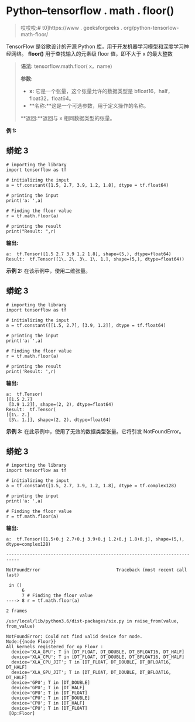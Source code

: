 # Python–tensorflow . math . floor()

> 哎哎哎:# t0]https://www . geeksforgeeks . org/python-tensorlow-math-floor/

TensorFlow 是谷歌设计的开源 Python 库，用于开发机器学习模型和深度学习神经网络。 **floor()** 用于查找输入的元素级 floor 值，即不大于 x 的最大整数

> **语法:** tensorflow.math.floor( x，name)
> 
> **参数:**
> 
> *   **x:** 它是一个张量，这个张量允许的数据类型是 bfloat16，half，float32，float64。
> *   **名称:**这是一个可选参数，用于定义操作的名称。
> 
> **返回:**返回与 x 相同数据类型的张量。

**例 1:**

## 蟒蛇 3

```
# importing the library
import tensorflow as tf

# initializing the input
a = tf.constant([1.5, 2.7, 3.9, 1.2, 1.8], dtype = tf.float64)

# printing the input
print('a: ',a)

# Finding the floor value
r = tf.math.floor(a)

# printing the result
print("Result: ",r)
```

**输出:**

```
a:  tf.Tensor([1.5 2.7 3.9 1.2 1.8], shape=(5,), dtype=float64)
Result:  tf.Tensor([1\. 2\. 3\. 1\. 1.], shape=(5,), dtype=float64))
```

**示例 2:** 在该示例中，使用二维张量。

## 蟒蛇 3

```
# importing the library
import tensorflow as tf

# initializing the input
a = tf.constant([[1.5, 2.7], [3.9, 1.2]], dtype = tf.float64)

# printing the input
print('a: ',a)

# Finding the floor value
r = tf.math.floor(a)

# printing the result
print('Result: ',r)
```

**输出:**

```
a:  tf.Tensor(
[[1.5 2.7]
 [3.9 1.2]], shape=(2, 2), dtype=float64)
Result:  tf.Tensor(
[[1\. 2.]
 [3\. 1.]], shape=(2, 2), dtype=float64)
```

**示例 3:** 在此示例中，使用了无效的数据类型张量。它将引发 NotFoundError。

## 蟒蛇 3

```
# importing the library
import tensorflow as tf

# initializing the input
a = tf.constant([1.5, 2.7, 3.9, 1.2, 1.8], dtype = tf.complex128)

# printing the input
print('a: ',a)

# Finding the floor value
r = tf.math.floor(a)
```

**输出:**

```
a:  tf.Tensor([1.5+0.j 2.7+0.j 3.9+0.j 1.2+0.j 1.8+0.j], shape=(5,), dtype=complex128)

---------------------------------------------------------------------------

NotFoundError                             Traceback (most recent call last)

 in ()
      6 
      7 # Finding the floor value
----> 8 r = tf.math.floor(a)

2 frames

/usr/local/lib/python3.6/dist-packages/six.py in raise_from(value, from_value)

NotFoundError: Could not find valid device for node.
Node:{{node Floor}}
All kernels registered for op Floor :
  device='XLA_GPU'; T in [DT_FLOAT, DT_DOUBLE, DT_BFLOAT16, DT_HALF]
  device='XLA_CPU'; T in [DT_FLOAT, DT_DOUBLE, DT_BFLOAT16, DT_HALF]
  device='XLA_CPU_JIT'; T in [DT_FLOAT, DT_DOUBLE, DT_BFLOAT16, DT_HALF]
  device='XLA_GPU_JIT'; T in [DT_FLOAT, DT_DOUBLE, DT_BFLOAT16, DT_HALF]
  device='GPU'; T in [DT_DOUBLE]
  device='GPU'; T in [DT_HALF]
  device='GPU'; T in [DT_FLOAT]
  device='CPU'; T in [DT_DOUBLE]
  device='CPU'; T in [DT_HALF]
  device='CPU'; T in [DT_FLOAT]
 [Op:Floor]
```